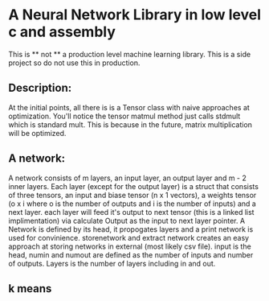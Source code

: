 # A Neural Network Library in low level c and assembly

This is ** not ** a production level machine learning library. This is a side project so do not use this in production.

## Description:
At the initial points, all there is is a Tensor class with naive approaches at optimization. You'll notice the tensor matmul method just calls stdmult which is standard mult. This is because in the future, matrix multiplication will be optimized. 

## A network:
A network consists of m layers, an input layer, an output layer and m - 2 inner layers. Each layer (except for the output layer) is a struct that consists of three tensors, an input and biase tensor (n x 1 vectors), a weights tensor (o x i where o is the number of outputs and i is the number of inputs) and a next layer. each layer will feed it's output to next tensor (this is a linked list implimentation) via calculate Output as the input to next layer pointer.
A Network is defined by its head, it propogates layers and a print network is used for convinience. storenetwork and extract network creates an easy approach at storing networks in external (most likely csv file). input is the head, numin and numout are defined as the number of inputs and number of outputs. Layers is the number of layers including in and out.

## k means

